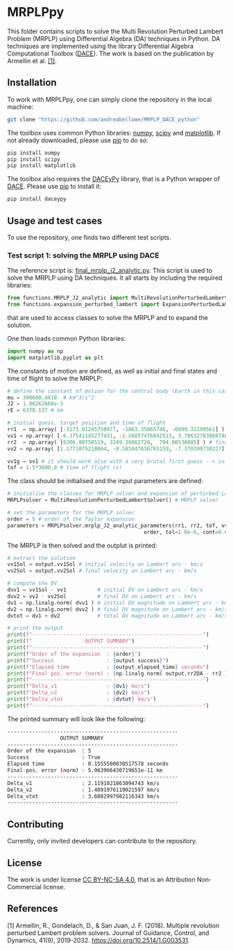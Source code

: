 # MRPLPpy

This folder contains scripts to solve the Multi Revolution Perturbed Lambert Problem (MRPLP) using Differential Algebra (DA) techniques in Python. DA techniques are implemented using the library Differential Algebra Computational Toolbox ([DACE](https://github.com/dacelib/dace)). The work is based on the publication by Armellin et al. [[1]](#1).

## Installation

To work with MRPLPpy, one can simply clone the repository in the local machine:

```bash
git clone "https://github.com/andreabellome/MRPLP_DACE_python"
```

The toolbox uses common Python libraries: [numpy](https://numpy.org/), [scipy](https://scipy.org/) and [matplotlib](https://matplotlib.org/). If not already downloaded, please use [pip](https://pip.pypa.io/en/stable/) to do so:

```bash
pip install numpy
pip install scipy
pip install matplotlib
```

The toolbox also requires the [DACEyPy](https://pypi.org/project/daceypy/) library, that is a Python wrapper of [DACE](https://github.com/dacelib/dace). Please use [pip](https://pip.pypa.io/en/stable/) to install it:

```bash
pip install daceypy
```

## Usage and test cases

To use the repository, one finds two different test scripts.

### Test script 1: solving the MRPLP using DACE

The reference script is: [final_mrplp_j2_analytic.py](https://github.com/andreabellome/MRPLP_DACE_python/blob/main/final_mrplp_j2_analytic.py). This script is used to solve the MRPLP using DA techniques. It all starts by including the required libraries:

```python
from functions.MRPLP_J2_analytic import MultiRevolutionPerturbedLambertSolver
from functions.expansion_perturbed_lambert import ExpansionPerturbedLambert
```

that are used to access classes to solve the MRPLP and to expand the solution.

One then loads common Python libraries:

```python
import numpy as np
import matplotlib.pyplot as plt
```

The constants of motion are defined, as well as initial and final states and time of flight to solve the MRPLP:

```python
# define the constant of motion for the central body (Earth in this case)
mu = 398600.4418  # km^3/s^2
J2 = 1.08262668e-3
rE = 6378.137 # km

# initial guess, target position and time of flight
rr1  = np.array( [-3173.91245750977, -1863.35865746, -6099.31199561] ) # initial position - (km)
vv1 = np.array( [-6.37541145277431, -1.26857476842513, 3.70632783068748] ) # initial velocity - (km/s)
rr2  = np.array( [6306.80758519, 3249.39062728,  794.06530085] ) # final position - (km)
vv2 = np.array( [1.1771075218004, -0.585047636781159, -7.370399738227] ) # final velocity - (km/s)

vv1g = vv1 # it should work also with a very brutal first guess --> in this case the initial velocity
tof = 1.5*3600.0 # time of flight (s)
```

The class should be initialised and the input parameters are defined:

```python
# initialise the classes for MRPLP solver and expansion of perturbed Lambert
MRPLPsolver = MultiRevolutionPerturbedLambertSolver() # MRPLP solver

# set the parameters for the MRPLP solver
order = 5 # order of the Taylor expansion
parameters = MRPLPsolver.mrplp_J2_analytic_parameters(rr1, rr2, tof, vv1g, mu, rE, J2,
                                            order, tol=1.0e-6, cont=0.0, dcontMin=0.1, scl=1.0e-3, itermax=200 )

```

The MRPLP is then solved and the outplut is printed:

```python
# extract the solution
vv1Sol = output.vv1Sol # initial velocity on Lambert arc - km/s
vv2Sol = output.vv2Sol # final velocity on Lambert arc - km/s

# compute the DV
dvv1 = vv1Sol - vv1          # initial DV on Lambert arc - km/s
dvv2 = vv2 - vv2Sol          # final DV on Lambert arc - km/s
dv1 = np.linalg.norm( dvv1 ) # initial DV magnitude on Lambert arc - km/s
dv2 = np.linalg.norm( dvv2 ) # final DV magnitude on Lambert arc - km/s
dvtot = dv1 + dv2            # total DV magnitude on Lambert arc - km/s

# print the output
print(f"-------------------------------------------------------")
print(f"                 OUTPUT SUMMARY")
print(f"-------------------------------------------------------")
print(f"Order of the expansion  : {order}")
print(f"Success                 : {output.success}")
print(f"Elapsed time            : {output.elapsed_time} seconds")
print(f"Final pos. error (norm) : {np.linalg.norm( output.rr2DA - rr2 )} km")
print(f"-------------------------------------------------------")
print(f"Delta_v1                : {dv1} km/s")
print(f"Delta_v2                : {dv2} km/s")
print(f"Delta_vtot              : {dvtot} km/s")
print(f"-------------------------------------------------------")
```

The printed summary will look like the following:

```bash
-------------------------------------------------------
                 OUTPUT SUMMARY
-------------------------------------------------------
Order of the expansion  : 5
Success                 : True
Elapsed time            : 0.1555500030517578 seconds
Final pos. error (norm) : 5.963966430719651e-11 km
-------------------------------------------------------
Delta_v1                : 2.1191021863094743 km/s
Delta_v2                : 1.4891976119021597 km/s
Delta_vtot              : 3.6082997982116343 km/s
-------------------------------------------------------
```

## Contributing

Currently, only invited developers can contribute to the repository.

## License

The work is under license [CC BY-NC-SA 4.0](https://creativecommons.org/licenses/by-nc/4.0/), that is an Attribution Non-Commercial license.

## References
<a id="1">[1]</a> 
Armellin, R., Gondelach, D., & San Juan, J. F. (2018). 
Multiple revolution perturbed Lambert problem solvers.
Journal of Guidance, Control, and Dynamics, 41(9), 2019-2032.
https://doi.org/10.2514/1.G003531.